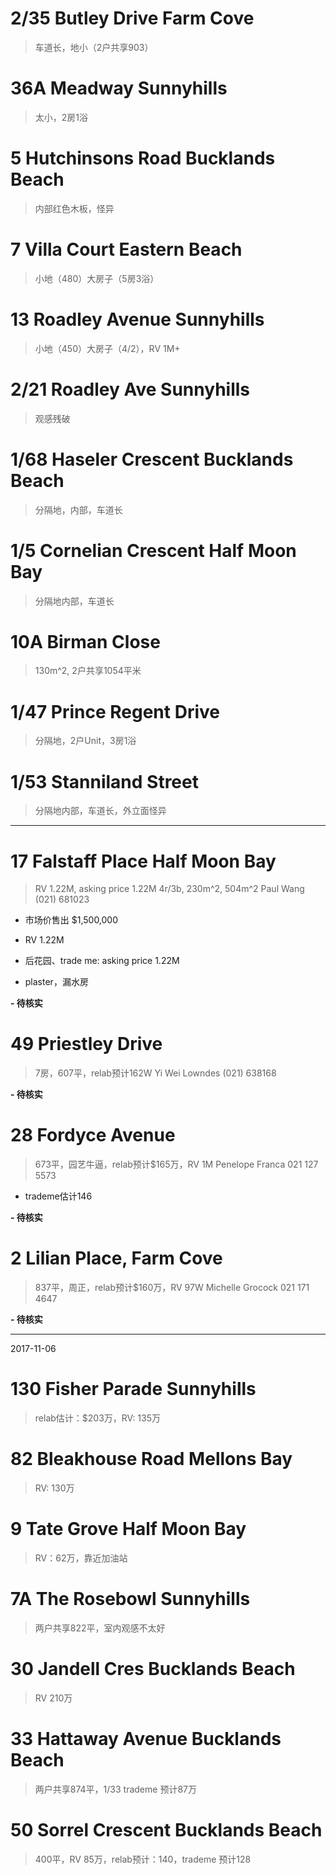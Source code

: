 
# 2/35 Butley Drive Farm Cove

> 车道长，地小（2户共享903）

# 36A Meadway Sunnyhills

> 太小，2房1浴

# 5 Hutchinsons Road Bucklands Beach

> 内部红色木板，怪异

# 7 Villa Court Eastern Beach

> 小地（480）大房子（5房3浴）

# 13 Roadley Avenue Sunnyhills

> 小地（450）大房子（4/2），RV 1M+

# 2/21 Roadley Ave Sunnyhills

> 观感残破

# 1/68 Haseler Crescent Bucklands Beach

> 分隔地，内部，车道长

# 1/5 Cornelian Crescent Half Moon Bay

> 分隔地内部，车道长

# 10A Birman Close 

> 130m^2, 2户共享1054平米

# 1/47 Prince Regent Drive

> 分隔地，2户Unit，3房1浴

# 1/53 Stanniland Street

> 分隔地内部，车道长，外立面怪异

---------

# 17 Falstaff Place Half Moon Bay

> RV 1.22M, asking price 1.22M
> 4r/3b, 230m^2, 504m^2
> Paul Wang
> (021) 681023

- 市场价售出 $1,500,000
- RV 1.22M
- 后花园、trade me: asking price 1.22M

- plaster，漏水房

**- 待核实**

# 49 Priestley Drive

> 7房，607平，relab预计162W
> Yi Wei Lowndes
> (021) 638168

**- 待核实**

# 28 Fordyce Avenue

> 673平，园艺牛逼，relab预计$165万，RV 1M
> Penelope Franca
> 021 127 5573

- trademe估计146

**- 待核实**

# 2 Lilian Place, Farm Cove

> 837平，周正，relab预计$160万，RV 97W
> Michelle Grocock
> 021 171 4647

**- 待核实**

-------------
2017-11-06

# 130 Fisher Parade Sunnyhills

> relab估计：$203万，RV: 135万

# 82 Bleakhouse Road Mellons Bay

> RV: 130万

# 9 Tate Grove Half Moon Bay

> RV：62万，靠近加油站

# 7A The Rosebowl Sunnyhills

> 两户共享822平，室内观感不太好

# 30 Jandell Cres Bucklands Beach

> RV 210万

# 33 Hattaway Avenue Bucklands Beach

> 两户共享874平，1/33 trademe 预计87万

# 50 Sorrel Crescent Bucklands Beach

> 400平，RV 85万，relab预计：140，trademe 预计128

